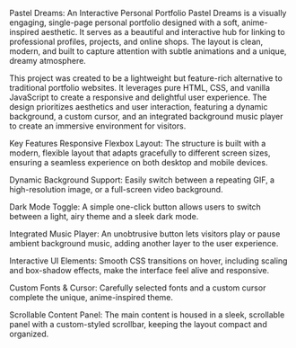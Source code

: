 Pastel Dreams: An Interactive Personal Portfolio
Pastel Dreams is a visually engaging, single-page personal portfolio designed with a soft, anime-inspired aesthetic. It serves as a beautiful and interactive hub for linking to professional profiles, projects, and online shops. The layout is clean, modern, and built to capture attention with subtle animations and a unique, dreamy atmosphere.

This project was created to be a lightweight but feature-rich alternative to traditional portfolio websites. It leverages pure HTML, CSS, and vanilla JavaScript to create a responsive and delightful user experience. The design prioritizes aesthetics and user interaction, featuring a dynamic background, a custom cursor, and an integrated background music player to create an immersive environment for visitors.

Key Features
Responsive Flexbox Layout: The structure is built with a modern, flexible layout that adapts gracefully to different screen sizes, ensuring a seamless experience on both desktop and mobile devices.

Dynamic Background Support: Easily switch between a repeating GIF, a high-resolution image, or a full-screen video background.

Dark Mode Toggle: A simple one-click button allows users to switch between a light, airy theme and a sleek dark mode.

Integrated Music Player: An unobtrusive button lets visitors play or pause ambient background music, adding another layer to the user experience.

Interactive UI Elements: Smooth CSS transitions on hover, including scaling and box-shadow effects, make the interface feel alive and responsive.

Custom Fonts & Cursor: Carefully selected fonts and a custom cursor complete the unique, anime-inspired theme.

Scrollable Content Panel: The main content is housed in a sleek, scrollable panel with a custom-styled scrollbar, keeping the layout compact and organized.
